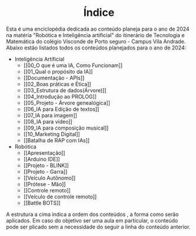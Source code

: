 <center><h1>Índice</h1></center>
Esta é uma enciclopédia dedicada ao conteúdo planeja para o ano de 2024 na matéria "Robótica e Inteligência artificial" do itinerário de Tecnologia e Matemática do colégio Visconde de Porto seguro - Campus Vila Andrade.
Abaixo estão listados todos os conteúdos planejados para o ano de 2024:

* Inteligência Artificial
	*  [[00_O que é uma IA, Como Funcionam]]
	* [[01_Qual o propósito da IA]]
	* [[Documentação - APIs]]
	* [[02_Boas práticas e Ética]]
	* [[03_Estrutura de dados(Árvore)]]
	* [[04_Introdução ao PROLOG]]
	* [[05_Projeto - Árvore genealógica]]
	* [[06_IA para Edição de textos]]
	* [[07_IA para imagem]]
	* [[08_IA para vídeo]]
	* [[09_IA para composição musical]]
	* [[10_Marketing Digital]]
	* [[Batalha de RAP com IAs]]
* Robótica
	* [[Apresentação]]
	* [[Arduino IDE]]
	* [[Projeto - BLINK]]
	* [[Projeto - Garra]]
	* [[Veículo Autônomo]]
	* [[Prótese - Mão]]
	* [[Controle remoto]]
	* [[Veículo de controle remoto]]
	* [[Battle BOTS]]

A estrutura a cima indica a ordem dos conteúdos , a forma como serão aplicados.
Em caso do objetivo ser uma aula em particular, o conteúdo pode ser plicado sem a necessidade do seguir a linha do conteúdo anterior.